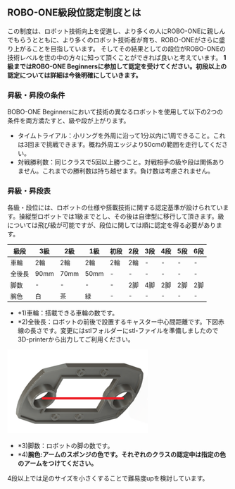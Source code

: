 ## ROBO-ONE級段位認定制度とは
この制度は、ロボット技術向上を促進し、より多くの人にROBO-ONEに親しんでもらうとともに、より多くのロボット技術者が育ち、ROBO-ONEがさらに盛り上がることを目指しています。
そしてその結果としての段位がROBO-ONEの技術レベルを世の中の方々に知って頂くことができれば良いと考えています。
__1級まではROBO-ONE Beginnersに参加して認定を受けてください。初段以上の認定については詳細は今後明確にしていきます。__

### 昇級・昇段の条件
BOBO-ONE Beginnersにおいて技術の異なるロボットを使用して以下の2つの条件を両方満たすと、級や段が上がります。

- タイムトライアル：小リングを外周に沿って1分以内に1周できること。これは3回まで挑戦できます。概ね外周エッジより50cmの範囲を走行してください。
- 対戦勝利数：同じクラスで5回以上勝つこと。対戦相手の級や段は関係ありません。これまでの勝利数は持ち越せます。負け数は考慮されません。

### 昇級・昇段表
各級・段位には、ロボットの仕様や搭載技術に関する認定基準が設けられています。操縦型ロボットでは1級までとし、その後は自律型に移行して頂きます。級については飛び級が可能ですが、段位に関しては順に認定を得る必要があります。

| 級段 | 3級 | 2級 | 1級 | 初段 | 2段 | 3段 | 4段 | 5段 | 6段 |
| ---- | --- | --- | --- | --- | --- | --- | --- | --- | --- |
| 車輪 | 2輪 | 2輪 | 2輪 | 2輪 | 2輪 | - | - | - | - |
| 全後長 | 90mm | 70mm | 50mm | - | - | - | - | - | - |
| 脚数 | - | - | - | - | 2脚 | 4脚 | 2脚 | 2脚 | 2脚 |
| 腕色 | 白 | 茶 | 緑 | - | - | - | - | - | - |

- *1)車輪：搭載できる車輪の数です。
- *2)全後長：ロボットの前後で設置するキャスター中心間距離です。下図赤線の長さです。変更にはstlフォルダーにstl-ファイルを準備しましたので3D-printerから出力してご利用ください。

![L](stl/Chassis_B_70v2.png)
  
- *3)脚数：ロボットの脚の数です。
- *4)__腕色:アームのスポンジの色です。それぞれのクラスの認定中は指定の色のアームをつけてください。__

4段以上では足のサイズを小さくすることで難易度upを検討しています。

